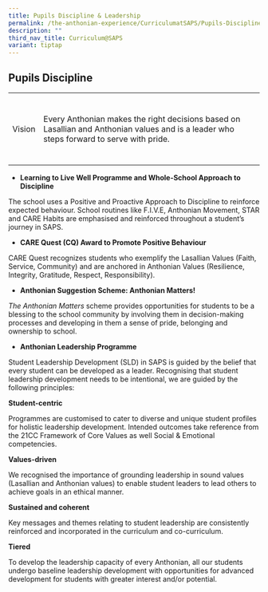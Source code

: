 ```yaml
---
title: Pupils Discipline & Leadership
permalink: /the-anthonian-experience/CurriculumatSAPS/Pupils-Discipline-and-Leadership/
description: ""
third_nav_title: Curriculum@SAPS
variant: tiptap
---
```

<h2>Pupils Discipline</h2>
<table style="minWidth: 50px">
<colgroup>
<col>
<col>
</colgroup>
<tbody>
<tr>
<th rowspan="1" colspan="1">
<p></p>
</th>
<th rowspan="1" colspan="1">
<p></p>
</th>
</tr>
<tr>
<td rowspan="1" colspan="1">
<p>Vision</p>
</td>
<td rowspan="1" colspan="1">
<p>Every Anthonian makes the right decisions based on Lasallian and Anthonian
values and is a leader who steps forward to serve with pride.</p>
</td>
</tr>
<tr>
<td rowspan="1" colspan="1">
<p></p>
</td>
<td rowspan="1" colspan="1">
<p></p>
</td>
</tr>
</tbody>
</table>
<ul data-tight="true" class="tight">
<li>
<p><strong>Learning to Live Well Programme and Whole-School Approach to Discipline</strong>
</p>
</li>
</ul>
<p>The school uses a Positive and Proactive Approach to Discipline to reinforce
expected behaviour. School routines like F.I.V.E, Anthonian Movement, STAR
and CARE Habits are emphasised and reinforced throughout a student’s journey
in SAPS.</p>
<ul data-tight="true" class="tight">
<li>
<p><strong>CARE Quest (CQ) Award to Promote Positive Behaviour</strong>
</p>
</li>
</ul>
<p>CARE Quest recognizes students who exemplify the Lasallian Values (Faith,
Service, Community) and are anchored in Anthonian Values (Resilience, Integrity,
Gratitude, Respect, Responsibility).</p>
<ul data-tight="true" class="tight">
<li>
<p><strong>Anthonian Suggestion Scheme: Anthonian Matters!</strong>
</p>
</li>
</ul>
<p><em>The Anthonian Matters</em>&nbsp;scheme provides opportunities for
students to be a blessing to the school community by involving them in
decision-making processes and developing in them a sense of pride, belonging
and ownership to school.</p>
<ul data-tight="true" class="tight">
<li>
<p><strong>Anthonian Leadership Programme</strong>
</p>
</li>
</ul>
<p>Student Leadership Development (SLD) in SAPS is guided by the belief that
every student can be developed as a leader. Recognising that student leadership
development needs to be intentional, we are guided by the following principles:</p>
<p><strong>Student-centric</strong>
</p>
<p>Programmes are customised to cater to diverse and unique student profiles
for holistic leadership development. Intended outcomes take reference from
the 21CC Framework of Core Values as well Social &amp; Emotional competencies.</p>
<p><strong>Values-driven</strong>
</p>
<p>We recognised the importance of grounding leadership in sound values (Lasallian
and Anthonian values) to enable student leaders to lead others to achieve
goals in an ethical manner.</p>
<p><strong>Sustained and coherent</strong>
</p>
<p>Key messages and themes relating to student leadership are consistently
reinforced and incorporated in the curriculum and co-curriculum.</p>
<p><strong>Tiered</strong>
</p>
<p>To develop the leadership capacity of every Anthonian, all our students
undergo&nbsp;baseline leadership development with opportunities for advanced
development for students with greater interest and/or potential.</p>